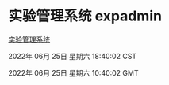 # 实验管理系统 expadmin
[实验管理系统](http://219.139.196.158:56808/expadmin-782313d2-e1b1-4ea7-932e-3a55e6a1a4d0/)

2022年 06月 25日 星期六 18:40:02 CST

2022年 06月 25日 星期六 10:40:02 GMT
